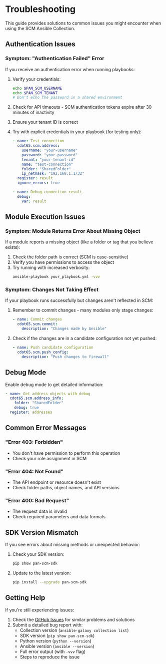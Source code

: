 # Troubleshooting

This guide provides solutions to common issues you might encounter when using the SCM Ansible
Collection.

## Authentication Issues

### Symptom: "Authentication Failed" Error

If you receive an authentication error when running playbooks:

1. Verify your credentials:

   ```bash
   echo $PAN_SCM_USERNAME
   echo $PAN_SCM_TENANT
   # Don't echo the password in a shared environment
   ```

2. Check for API timeouts - SCM authentication tokens expire after 30 minutes of inactivity

3. Ensure your tenant ID is correct

4. Try with explicit credentials in your playbook (for testing only):

   ```yaml
   - name: Test connection
     cdot65.scm.address:
       username: "your-username"
       password: "your-password"
       tenant: "your-tenant-id"
       name: "test-connection"
       folder: "SharedFolder"
       ip_netmask: "192.168.1.1/32"
     register: result
     ignore_errors: true

   - name: Debug connection result
     debug:
       var: result
   ```

## Module Execution Issues

### Symptom: Module Returns Error About Missing Object

If a module reports a missing object (like a folder or tag that you believe exists):

1. Check the folder path is correct (SCM is case-sensitive)
2. Verify you have permissions to access the object
3. Try running with increased verbosity:
   ```bash
   ansible-playbook your_playbook.yml -vvv
   ```

### Symptom: Changes Not Taking Effect

If your playbook runs successfully but changes aren't reflected in SCM:

1. Remember to commit changes - many modules only stage changes:

   ```yaml
   - name: Commit changes
     cdot65.scm.commit:
       description: "Changes made by Ansible"
   ```

2. Check if the changes are in a candidate configuration not yet pushed:

   ```yaml
   - name: Push candidate configuration
     cdot65.scm.push_config:
       description: "Push changes to firewall"
   ```

## Debug Mode

Enable debug mode to get detailed information:

```yaml
- name: Get address objects with debug
  cdot65.scm.address_info:
    folder: "SharedFolder"
    debug: true
  register: addresses
```

## Common Error Messages

### "Error 403: Forbidden"

- You don't have permission to perform this operation
- Check your role assignment in SCM

### "Error 404: Not Found"

- The API endpoint or resource doesn't exist
- Check folder paths, object names, and API versions

### "Error 400: Bad Request"

- The request data is invalid
- Check required parameters and data formats

## SDK Version Mismatch

If you see errors about missing methods or unexpected behavior:

1. Check your SDK version:

   ```bash
   pip show pan-scm-sdk
   ```

2. Update to the latest version:

   ```bash
   pip install --upgrade pan-scm-sdk
   ```

## Getting Help

If you're still experiencing issues:

1. Check the [GitHub Issues](https://github.com/cdot65/pan-scm-ansible/issues) for similar problems
   and solutions
2. Submit a detailed bug report with:
   - Collection version (`ansible-galaxy collection list`)
   - SDK version (`pip show pan-scm-sdk`)
   - Python version (`python --version`)
   - Ansible version (`ansible --version`)
   - Full error output (with `-vvv` flag)
   - Steps to reproduce the issue

